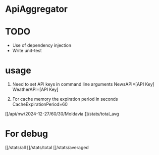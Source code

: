 # ApiAggregator

# TODO
- Use of dependency injection
- Write unit-test

# usage
1. Need to set API keys in command line arguments
NewsAPI=[API Key]
WeatherAPI=[API Key]

2. For cache memory the expiration period in seconds
CacheExpirationPeriod=60


[]/api/nw/2024-12-27/60/30/Moldavia
[]/stats/total_avg

# For debug
[]/stats/all
[]/stats/total
[]/stats/averaged

